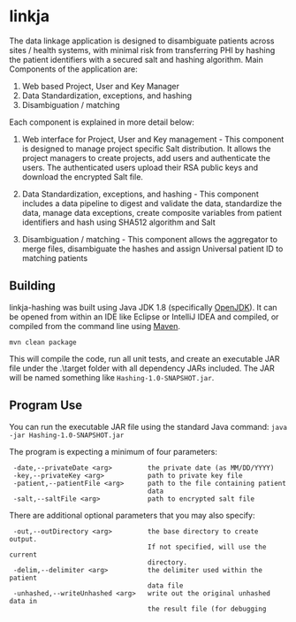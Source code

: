 # linkja

The data linkage application is designed to disambiguate patients across sites / health systems, with minimal risk from transferring PHI by hashing the patient identifiers with a secured salt and hashing algorithm. Main Components of the application are:
1.	Web based Project, User and Key Manager
2.	Data Standardization, exceptions, and hashing 
3.	Disambiguation / matching

Each component is explained in more detail below:
1.	Web interface for Project, User and Key management - 
This component is designed to manage project specific Salt distribution. It allows the project managers to create projects, add users and authenticate the users. The authenticated users upload their RSA public keys and download the encrypted Salt file. 

2.	Data Standardization, exceptions, and hashing - 
This component includes a data pipeline to digest and validate the data, standardize the data, manage data exceptions, create composite variables from patient identifiers and hash using SHA512 algorithm and Salt

3.	Disambiguation / matching - 
This component allows the aggregator to merge files, disambiguate the hashes and assign Universal patient ID to matching patients


## Building
linkja-hashing was built using Java JDK 1.8 (specifically [OpenJDK](https://openjdk.java.net/)).  It can be opened from within an IDE like Eclipse or IntelliJ IDEA and compiled, or compiled from the command line using [Maven](https://maven.apache.org/).

`mvn clean package`

This will compile the code, run all unit tests, and create an executable JAR file under the .\target folder with all dependency JARs included.  The JAR will be named something like `Hashing-1.0-SNAPSHOT.jar`.

## Program Use
You can run the executable JAR file using the standard Java command:
`java -jar Hashing-1.0-SNAPSHOT.jar `

The program is expecting a minimum of four parameters:

```
 -date,--privateDate <arg>         the private date (as MM/DD/YYYY)
 -key,--privateKey <arg>           path to private key file
 -patient,--patientFile <arg>      path to the file containing patient
                                   data
 -salt,--saltFile <arg>            path to encrypted salt file
```

There are additional optional parameters that you may also specify:

```
 -out,--outDirectory <arg>         the base directory to create output.
                                   If not specified, will use the current
                                   directory.
 -delim,--delimiter <arg>          the delimiter used within the patient
                                   data file
 -unhashed,--writeUnhashed <arg>   write out the original unhashed data in
                                   the result file (for debugging
```